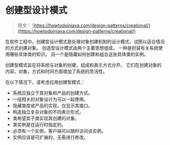 # 创建型设计模式

> 原文： [https://howtodoinjava.com/design-patterns/creational/](https://howtodoinjava.com/design-patterns/creational/)

在软件工程中，创建型设计模式是处理对象创建机制的设计模式，试图以适合情况的方式创建对象。 创造型设计模式由两个主要思想组成。 一种是封装有关系统使用哪些具体类的知识。 另一个是隐藏如何创建和组合这些具体类的实例。

创建型模式旨在将系统与对象的创建，组成和表示方式分开。 它们在创建对象的内容，对象，方式和时间方面增加了系统的灵活性。

在以下情况下，请考虑应用创建型模式：

+   系统应独立于其对象和产品的创建方式。
+   一组相关的对象设计为可以一起使用。
+   隐藏类库或产品的实现，仅显示其接口。
+   构造独立复杂对象的不同表示形式。
+   类希望其子类实现其创建的对象。
+   类实例是在运行时指定的。
+   必须有一个实例，客户端可以随时访问该实例。
+   实例应该是可扩展的，无需进行修改。